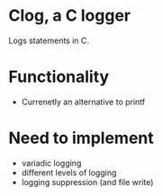 # Clog, a C logger
Logs statements in C.

# Functionality
- Currenetly an alternative to printf

# Need to implement
- variadic logging
- different levels of logging
- logging suppression (and file write)
